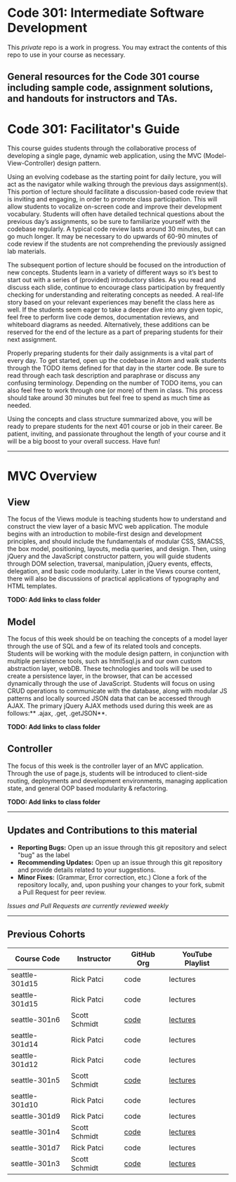 # Code 301: Intermediate Software Development
This *private* repo is a work in progress. You may extract the contents of this repo to use in your course as necessary.

General resources for the Code 301 course including sample code, assignment solutions, and handouts for instructors and TAs.
----
# Code 301: Facilitator's Guide

This course guides students through the collaborative process of developing a single page, dynamic web application, using the MVC (Model-View-Controller) design pattern.

Using an evolving codebase as the starting point for daily lecture, you will act as the navigator while walking through the previous days assignment(s).  This portion of lecture should facilitate a discussion-based code review that is inviting and engaging, in order to promote class participation.  This will allow students to vocalize on-screen code and improve their development vocabulary.  Students will often have detailed technical questions about the previous day’s assignments, so be sure to familiarize yourself with the codebase regularly.  A typical code review lasts around 30 minutes, but can go much longer. It may be necessary to do upwards of 60-90 minutes of code review if the students are not comprehending the previously assigned lab materials.

The subsequent portion of lecture should be focused on the introduction of new concepts.  Students learn in a variety of different ways so it’s best to start out with a series of (provided) introductory slides.  As you read and discuss each slide, continue to encourage class participation by frequently checking for understanding and reiterating concepts as needed. A real-life story based on your relevant experiences may benefit the class here as well. If the students seem eager to take a deeper dive into any given topic, feel free to perform live code demos, documentation reviews, and whiteboard diagrams as needed. Alternatively, these additions can be reserved for the end of the lecture as a part of preparing students for their next assignment.

Properly preparing students for their daily assignments is a vital part of every day.  To get started, open up the codebase in Atom and walk students through the TODO items defined for that day in the starter code.  Be sure to read through each task description and paraphrase or discuss any confusing terminology.  Depending on the number of TODO items, you can also feel free to work through one (or more) of them in class.  This process should take around 30 minutes but feel free to spend as much time as needed.

Using the concepts and class structure summarized above, you will be ready to prepare students for the next 401 course or job in their career. Be patient, inviting, and passionate throughout the length of your course and it will be a big boost to your overall success. Have fun!

---

# MVC Overview
## View
The focus of the Views module is teaching students how to understand and construct the view layer of a basic MVC web application. The module begins with an introduction to mobile-first design and development principles, and should include the fundamentals of modular CSS, SMACSS, the box model, positioning, layouts, media queries, and design.  Then, using jQuery and the JavaScript constructor pattern, you will guide students through DOM selection, traversal, manipulation, jQuery events, effects, delegation, and basic code modularity. Later in the Views course content, there will also be discussions of practical applications of typography and HTML templates.

**TODO: Add links to class folder**

## Model
The focus of this week should be on teaching the concepts of a model layer through the use of SQL and a few of its related tools and concepts.  Students will be working with the module design pattern, in conjunction with multiple persistence tools, such as html5sql.js and our own custom abstraction layer, webDB.  These technologies and tools will be used to create a persistence layer, in the browser, that can be accessed dynamically through the use of JavaScript.  Students will focus on using CRUD operations to communicate with the database, along with modular JS patterns and locally sourced JSON data that can be accessed through AJAX.  The primary jQuery AJAX methods used during this week are as follows:** .ajax, .get, .getJSON**.

**TODO: Add links to class folder**

## Controller
The focus of this week is the controller layer of an MVC application.  Through the use of page.js, students will be introduced to client-side routing, deployments and development environments, managing application state, and general OOP based modularity & refactoring.

**TODO: Add links to class folder**

---

## Updates and Contributions to this material
* **Reporting Bugs:** Open up an issue through this git repository and select "bug" as the label
* **Recommending Updates:** Open up an issue through this git repository and provide details related to your suggestions.
* **Minor Fixes:** (Grammar, Error correction, etc.) Clone a fork of the repository locally, and, upon pushing your changes to your fork, submit a Pull Request for peer review.

*Issues and Pull Requests are currently reviewed weekly*

----
## Previous Cohorts

| Course Code | Instructor | GitHub Org | YouTube Playlist|
|---|---|---|---|
|seattle-301d15 | Rick Patci | code | lectures |
|seattle-301d15 | Rick Patci | code | lectures |
|seattle-301n6 | Scott Schmidt | [code](http://github.com/codefellows/seattle-301n6) | [lectures](https://www.youtube.com/playlist?list=PLVngfM2hsbi-4r137vkKXErxF_f-mH2uV) |
|seattle-301d14 | Rick Patci | code | lectures |
|seattle-301d12 | Rick Patci | code | lectures |
|seattle-301n5 | Scott Schmidt | [code](http://github.com/codefellows/seattle-301n5) | [lectures](https://www.youtube.com/playlist?list=PLVngfM2hsbi_VIi7zxG0kLOj_AoDAoPuL) |
|seattle-301d10 | Rick Patci | code | lectures |
|seattle-301d9 | Rick Patci | code | lectures |
|seattle-301n4 | Scott Schmidt | [code](http://github.com/codefellows/seattle-301n4) | [lectures](https://www.youtube.com/playlist?list=PLVngfM2hsbi8hH0Xv8nZfZxf5KB5JiXEX) |
|seattle-301d7 | Rick Patci | code | lectures |
|seattle-301n3 | Scott Schmidt | [code](http://github.com/codefellows/seattle-301n3) | [lectures](https://www.youtube.com/playlist?list=PLVngfM2hsbi-dLh2Vk7Kf1Tnewtvz8lAs) |
